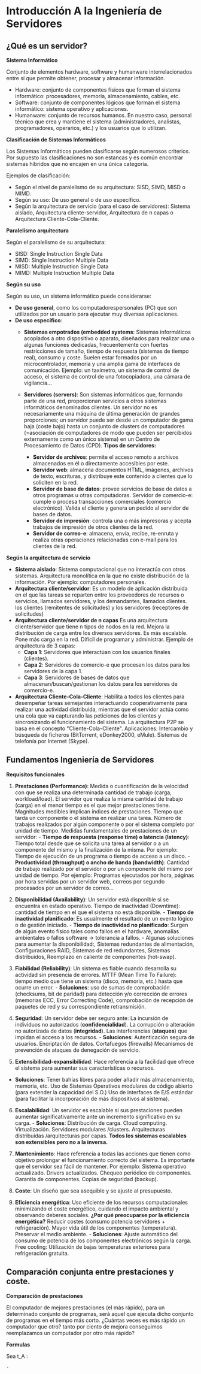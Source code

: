 # Introducción A la Ingeniería de Servidores

## ¿Qué es un servidor?

**Sistema Informático**

Conjunto de elementos hardware, software y humanware interrelacionados entre sí que permite obtener, procesar y almacenar información.
  - Hardware: conjunto de componentes físicos que forman el sistema informático: procesadores, memoria, almacenamiento, cables, etc.
  - Software: conjunto de componentes lógicos que forman el sistema informático: sistema operativo y aplicaciones.
  - Humanware: conjunto de recursos humanos. En nuestro caso, personal técnico que crea y mantiene el sistema (administradores, analistas, programadores, operarios, etc.) y los usuarios que lo utilizan.

**Clasificación de Sistemas Informáticos**

Los Sistemas Informáticos pueden clasificarse según numerosos
criterios. Por supuesto las clasificaciones no son estancas y es común
encontrar sistemas híbridos que no encajen en una única categoría.

Ejemplos de clasificación:
  - Según el nivel de paralelismo de su arquitectura: SISD, SIMD, MISD o MIMD.
  - Según su uso: De uso general o de uso específico.
  - Según la arquitectura de servicio (para el caso de servidores): Sistema aislado, Arquitectura cliente-servidor, Arquitectura de n capas o Arquitectura Cliente-Cola-Cliente.

**Paralelismo arquitectura**

Según el paralelismo de su arquitectura:
  - SISD: Single Instruction Single Data
  - SIMD: Single Instruction Multiple Data
  - MISD: Multiple Instruction Single Data
  - MIMD: Multiple Instruction Multiple Data

**Según su uso**

Según su uso, un sistema informático puede considerarse:
  - **De uso general**, como los computadorespersonales (PC) que son utilizados por un usuario para ejecutar muy diversas aplicaciones.
  - **De uso específico**:
    - **Sistemas empotrados (embedded systems**: Sistemas informáticos acoplados a otro dispositivo o aparato, diseñados para realizar una o algunas funciones dedicadas, frecuentemente con fuertes restricciones de tamaño, tiempo de respuesta (sistemas de tiempo real), consumo y coste. Suelen estar formados por un microcontrolador, memoria y una amplia gama de interfaces de comunicación. Ejemplo: un taxímetro, un sistema de control de acceso, el sistema de control de una fotocopiadora, una cámara de vigilancia...

    - **Servidores (servers)**: Son sistemas informáticos que, formando parte de una red, proporcionan servicios a otros sistemas informáticos denominados clientes. Un servidor no es necesariamente una máquina de última generación de grandes proporciones; un servidor puede ser desde un computador de gama baja (coste bajo) hasta un conjunto de clusters de computadores (=asociación de computadores de modo que pueden ser percibidos externamente como un único sistema) en un Centro de Procesamiento de Datos (CPD). **Tipos de servidores:**
      - **Servidor de archivos**: permite el acceso remoto a archivos almacenados en él o directamente accesibles por este.
      - **Servidor web**: almacena documentos HTML, imágenes, archivos de texto, escrituras, y distribuye este contenido a clientes que lo soliciten en la red.
      - **Servidor de base de datos**: provee servicios de base de datos a otros programas u otras computadoras. Servidor de comercio-e: cumple o procesa transacciones comerciales (comercio electrónico). Valida el cliente y genera un pedido al servidor de bases de datos.
      - **Servidor de impresión**: controla una o más impresoras y acepta trabajos de impresión de otros clientes de la red.
      - **Servidor de correo-e**: almacena, envía, recibe, re-enruta y realiza otras operaciones relacionadas con e-mail para los clientes de la red.

**Según la arquitectura de servicio**
  - **Sistema aislado**: Sistema computacional que no interactúa con otros sistemas. Arquitectura monolítica en la que no existe distribución de la información. Por ejemplo: computadores personales.
  - **Arquitectura cliente/servidor**: Es un modelo de aplicación distribuida en el que las tareas se reparten entre los proveedores de recursos o servicios, llamados servidores, y los demandantes, llamados clientes. los clientes (remitentes de solicitudes) y los servidores (receptores de solicitudes)
  - **Arquitectura cliente/servidor de n capas** Es una arquitectura cliente/servidor que tiene n tipos de nodos en la red. Mejora la distribución de carga entre los diversos servidores. Es más escalable. Pone más carga en la red. Difícil de programar y administrar. Ejemplo de arquitectura de 3 capas:
    - **Capa 1**: Servidores que interactúan con los usuarios finales (clientes).
    - **Capa 2**: Servidores de comercio-e que procesan los datos para los servidores de la capa 1.
    - **Capa 3**: Servidores de bases de datos que almacenan/buscan/gestionan los datos para los servidores de comercio-e.
  - **Arquitectura Cliente-Cola-Cliente**: Habilita a todos los clientes para desempeñar tareas semejantes interactuando cooperativamente para realizar una actividad distribuida, mientras que el servidor actúa como una cola que va capturando las peticiones de los clientes y sincronizando el funcionamiento del sistema. La arquitectura P2P se basa en el concepto "Cliente-Cola-Cliente". Aplicaciones: Intercambio y búsqueda de ficheros (BitTorrent, eDonkey2000, eMule). Sistemas de telefonía por Internet (Skype).

## Fundamentos Ingeniería de Servidores

**Requisitos funcionales**

  1. **Prestaciones (Performance)**: Medida o cuantificación de la velocidad con que se realiza una determinada cantidad de trabajo (carga, workload/load). El servidor que realiza la misma cantidad de trabajo (carga) en el menor tiempo es el que mejor prestaciones tiene. Magnitudes medibles implican índices de prestaciones. Tiempo que tarda un componente o el sistema en realizar una tarea. Número de trabajos realizados por algún componente o por el sistema completo por unidad de tiempo. Medidas fundamentales de prestaciones de un servidor:
    - **Tiempo de respuesta (response time) o latencia (latency)**: Tiempo total desde que se solicita una tarea al servidor o a un componente del mismo y la finalización de la misma. Por ejemplo: Tiempo de ejecución de un programa o tiempo de acceso a un disco.
    - **Productividad (throughput) o ancho de banda (bandwidth)**: Cantidad de trabajo realizado por el servidor o por un componente del mismo por unidad de tiempo. Por ejemplo: Programas ejecutados por hora, páginas por hora servidas por un servidor web, correos por segundo procesados por un servidor de correo...

  2. **Disponibilidad (Availability)**: Un servidor está disponible si se encuentra en estado operativo. Tiempo de inactividad (Downtime): cantidad de tiempo en el que el sistema no está disponible.
    - **Tiempo de inactividad planificado**: Es usualmente el resultado de un evento lógico o de gestión iniciado.
    - **Tiempo de inactividad no planificado**: Surgen de algún evento físico tales como fallos en el hardware, anomalías ambientales o fallos software -> tolerancia a fallos.
    - Algunas soluciones para aumentar la disponibilidad:, Sistemas redundantes de alimentación, Configuraciones RAID, Sistemas de red redundantes, Sistemas distribuidos, Reemplazo en caliente de componentes (hot-swap).

  3. **Fiabilidad (Reliability)**: Un sistema es fiable cuando desarrolla su actividad sin presencia de errores. MTTF (Mean Time To Failure): tiempo medio que tiene un sistema (disco, memoria, etc.) hasta que ocurre un error.
    - **Soluciones**: uso de sumas de comprobación (checksums, bit de paridad) para detección y/o corrección de errores (memorias ECC, Error Correcting Code), comprobación de recepción de paquetes de red y su correspondiente retransmisión.

  4. **Seguridad**: Un servidor debe ser seguro ante: La incursión de individuos no autorizados (**confidencialidad**). La corrupción o alteración no autorizada de datos (**integridad**). Las interferencias (**ataques**) que impidan el acceso a los recursos.
    - **Soluciones**: Autenticación segura de usuarios. Encriptación de datos. Cortafuegos (firewalls) Mecanismos de prevención de ataques de denegación de servicio.

  5. **Extensibilidad-expansibilidad**: Hace referencia a la facilidad que ofrece el sistema para aumentar sus características o recursos.
  - **Soluciones**: Tener bahías libres para poder añadir más almacenamiento, memoria, etc. Uso de Sistemas Operativos modulares de código abierto (para extender la capacidad del S.O.) Uso de interfaces de E/S estándar (para facilitar la incorporación de más dispositivos al sistema).

  6. **Escalabilidad**: Un servidor es escalable si sus prestaciones pueden aumentar significativamente ante un incremento significativo en su carga.
    - **Soluciones**: Distribución de carga. Cloud computing. Virtualización. Servidores modulares /clusters. Arquitecturas distribuidas /arquitecturas por capas.
  **Todos los sistemas escalables son extensibles pero no a la inversa.**

  7. **Mantenimiento**: Hace referencia a todas las acciones que tienen como objetivo prolongar el funcionamiento correcto del sistema. Es importante que el servidor sea fácil de mantener. Por ejemplo: Sistema operativo actualizado. Drivers actualizados. Chequeo periódico de componentes. Garantía de componentes. Copias de seguridad (backup).

  8. **Coste**: Un diseño que sea asequible y se ajuste al presupuesto.
  9. **Eficiencia energética**: Uso eficiente de los recursos computacionales minimizando el coste energético, cuidando el impacto ambiental y observando deberes sociales. **¿Por qué preocuparse por la eficiencia energética?** Reducir costes (consumo potencia servidores + refrigeración). Mayor vida útil de los componentes (temperatura). Preservar el medio ambiente.
    - **Soluciones**: Ajuste automático del consumo de potencia de los componentes electrónicos según la carga. Free cooling: Utilización de bajas temperaturas exteriores para refrigeración gratuita.


## Comparación conjunta entre prestaciones y coste.

**Comparación de prestaciones**

El computador de mejores prestaciones (el más rápido), para un determinado conjunto de programas, será aquel que ejecuta dicho conjunto de programas en el tiempo más corto. ¿Cuántas veces es más rápido un computador que otro? tanto por ciento de mejora conseguimos reemplazamos un computador por otro más rápido?

**Formulas**

Sea t_A : 


































    -
